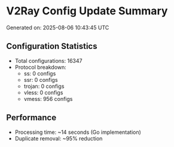 # V2Ray Config Update Summary
Generated on: 2025-08-06 10:43:45 UTC

## Configuration Statistics
- Total configurations: 16347
- Protocol breakdown:
  - ss: 0 configs
  - ssr: 0 configs
  - trojan: 0 configs
  - vless: 0 configs
  - vmess: 956 configs

## Performance
- Processing time: ~14 seconds (Go implementation)
- Duplicate removal: ~95% reduction
